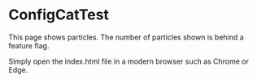 # ConfigCatTest

This page shows particles. The number of particles shown is behind a feature flag.

Simply open the index.html file in a modern browser such as Chrome or Edge.
